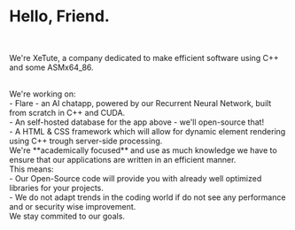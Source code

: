 <h1><strong>Hello, Friend.</strong></h1><br>
<p>We're XeTute, a company dedicated to make efficient software using C++ and some ASMx64_86.</p><br>
We're working on:<br>
- Flare - an AI chatapp, powered by our Recurrent Neural Network, built from scratch in C++ and CUDA.<br>
- An self-hosted database for the app above - we'll open-source that!<br>
- A HTML & CSS framework which will allow for dynamic element rendering using C++ trough server-side processing.<br>
We're **academically focused** and use as much knowledge we have to ensure that our applications are written in an efficient manner.<br>
This means:<br>
- Our Open-Source code will provide you with already well optimized libraries for your projects.<br>
- We do not adapt trends in the coding world if do not see any performance and or security wise improvement.<br>
We stay commited to our goals.
